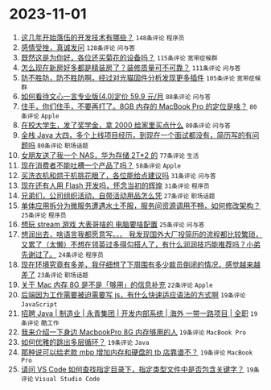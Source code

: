 # 2023-11-01

1. [这几年开始落伍的开发技术有哪些？](https://www.v2ex.com/t/987300) `148条评论` `程序员`
1. [感情受挫，真诚发问](https://www.v2ex.com/t/987536) `128条评论` `问与答`
1. [既然这是为你好，各位还买菊花的设备吗？](https://www.v2ex.com/t/987326) `115条评论` `宽带症候群`
1. [怎么现在新房好多都是精装房了？装修质量可不可靠？](https://www.v2ex.com/t/987299) `111条评论` `问与答`
1. [防不胜防，防不胜防啊，经过对光猫固件分析发现更多插件](https://www.v2ex.com/t/987392) `105条评论` `宽带症候群`
1. [如何看待文心一言专业版(4.0)定价 59.9 元/月](https://www.v2ex.com/t/987341) `88条评论` `问与答`
1. [住手，你们住手，不要再打了。8GB 内存的 MacBook Pro 的定位是啥？](https://www.v2ex.com/t/987428) `80条评论` `Apple`
1. [在校大学生，发了奖学金，拿 2000 给家里买点什么](https://www.v2ex.com/t/987450) `80条评论` `问与答`
1. [全栈 Java 大四，多个上线项目经历，到现在一个面试都没有，简历写的有问题吗](https://www.v2ex.com/t/987463) `80条评论` `职场话题`
1. [女朋友送了我一个 NAS，华为存储 2T*2 的](https://www.v2ex.com/t/987380) `77条评论` `生活`
1. [现在消费者不能吐槽一个产品了吗？](https://www.v2ex.com/t/987446) `58条评论` `Apple`
1. [买洗衣机和烘干机挑花眼了，各位能给点建议吗](https://www.v2ex.com/t/987566) `31条评论` `问与答`
1. [现在还有人用 Flash 开发吗，怀念当初的辉煌](https://www.v2ex.com/t/987402) `31条评论` `程序员`
1. [兄弟们，公司组织活动，自带活动用品怎么凭](https://www.v2ex.com/t/987489) `27条评论` `职场话题`
1. [单体应用拆分为微服务遭遇水土不服，服务间资源调用不畅，如何修改架构？](https://www.v2ex.com/t/987593) `25条评论` `程序员`
1. [想玩 stream 游戏 大表哥啥的 电脑要啥配置](https://www.v2ex.com/t/987308) `25条评论` `问与答`
1. [想润出去，啥语言我都愿意写。。。 我发现国外大厂投简历的流程都比较繁琐，又累了（太懒）不想在领英过多得勾搭人了，有什么润润技巧能推荐吗？小弟先谢过了。](https://www.v2ex.com/t/987634) `24条评论` `程序员`
1. [现在环境究竟有多差，我仔细想了下周围有多少裁员倒闭的情况，感觉越来越差了](https://www.v2ex.com/t/987591) `23条评论` `职场话题`
1. [关于 Mac 内存 8G 是不是「够用」的信息补充](https://www.v2ex.com/t/987360) `22条评论` `Apple`
1. [后端因为工作需要被迫需要写 js，有什么快速适应语法的方式啊](https://www.v2ex.com/t/987627) `19条评论` `JavaScript`
1. [招聘 Java | 制造业 | 永青集团 | 开发内部系统 | 海外 一带一路项目 | 全职](https://www.v2ex.com/t/987475) `19条评论` `酷工作`
1. [我来介绍一下身边 MacbookPro 8G 内存够用的人](https://www.v2ex.com/t/987482) `19条评论` `MacBook Pro`
1. [如何优雅的跳出多层循环？](https://www.v2ex.com/t/987376) `19条评论` `Java`
1. [那种说可以给老款 mbp 增加内存和硬盘的 tb 店靠谱不？](https://www.v2ex.com/t/987317) `19条评论` `MacBook Pro`
1. [请问 VS Code 如何查找指定目录下，指定类型文件中是否包含关键字？](https://www.v2ex.com/t/987303) `19条评论` `Visual Studio Code`
